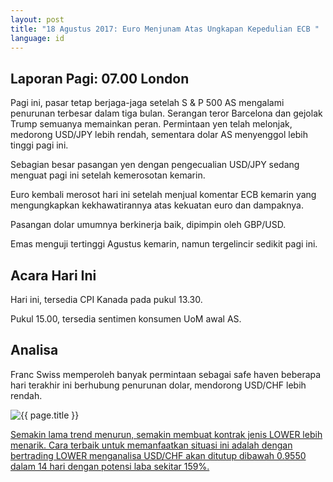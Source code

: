 ```yaml
---
layout: post
title: "18 Agustus 2017: Euro Menjunam Atas Ungkapan Kepedulian ECB "
language: id
---
```

## Laporan Pagi: 07.00 London

Pagi ini, pasar tetap berjaga-jaga setelah S & P 500 AS mengalami penurunan terbesar dalam tiga bulan. Serangan teror Barcelona dan gejolak Trump semuanya memainkan peran. Permintaan yen telah melonjak, medorong USD/JPY lebih rendah, sementara dolar AS menyenggol lebih tinggi pagi ini.

Sebagian besar pasangan yen dengan pengecualian USD/JPY sedang menguat pagi ini setelah kemerosotan kemarin.

Euro kembali merosot hari ini setelah menjual komentar ECB kemarin yang mengungkapkan kekhawatirannya atas kekuatan euro dan dampaknya.

Pasangan dolar umumnya berkinerja baik, dipimpin oleh GBP/USD.

Emas menguji tertinggi Agustus kemarin, namun tergelincir sedikit pagi ini.

## Acara Hari Ini

Hari ini, tersedia CPI Kanada pada pukul 13.30.

Pukul 15.00, tersedia sentimen konsumen UoM awal AS.

## Analisa

Franc Swiss memperoleh banyak permintaan sebagai safe haven beberapa hari terakhir ini berhubung penurunan dolar, mendorong USD/CHF lebih rendah.

<img src="{{ site.url }}/images/id-18-aug-17.png" alt="{{ page.title }}" title="{{ page.title }}">

<a href="%LINK%%?currency=USD& market=forex&underlying=frxUSDCHF&formname=higherlower&duration_amount=14&duration_units=d&amount=10&amount_type=payout&expiry_type=duration&barrier=0.955" target="_blank">Semakin lama trend menurun, semakin membuat kontrak jenis LOWER lebih menarik. Cara terbaik untuk memanfaatkan situasi ini adalah dengan bertrading LOWER menganalisa USD/CHF akan ditutup dibawah 0.9550 dalam 14 hari dengan potensi laba sekitar 159%.</a>